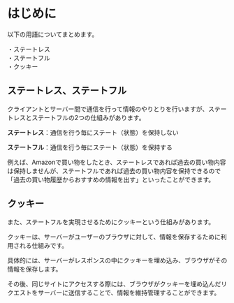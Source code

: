 # はじめに

以下の用語についてまとめます。

・ステートレス  
・ステートフル  
・クッキー  

## ステートレス、ステートフル

クライアントとサーバー間で通信を行って情報のやりとりを行いますが、ステートレスとステートフルの2つの仕組みがあります。

**ステートレス**：通信を行う毎にステート（状態）を保持しない

**ステートフル**：通信を行う毎にステート（状態）を保持する

例えば、Amazonで買い物をしたとき、ステートレスであれば過去の買い物内容は保持しませんが、ステートフルであれば過去の買い物内容を保持できるので「過去の買い物履歴からおすすめの情報を出す」といったことができます。

## クッキー

また、ステートフルを実現させるためにクッキーという仕組みがあります。

クッキーは、サーバーがユーザーのブラウザに対して、情報を保存するために利用される仕組みです。

具体的には、サーバーがレスポンスの中にクッキーを埋め込み、ブラウザがその情報を保存します。

その後、同じサイトにアクセスする際には、ブラウザがクッキーを埋め込んだリクエストをサーバーに送信することで、情報を維持管理することができます。
